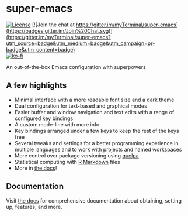 # super-emacs

[![License](https://img.shields.io/badge/LICENSE-GPL%20v3.0-blue.svg)](https://www.gnu.org/licenses/gpl.html)
[![Join the chat at https://gitter.im/myTerminal/super-emacs](https://badges.gitter.im/Join%20Chat.svg)](https://gitter.im/myTerminal/super-emacs?utm_source=badge&utm_medium=badge&utm_campaign=pr-badge&utm_content=badge)  
[![ko-fi](https://ko-fi.com/img/githubbutton_sm.svg)](https://ko-fi.com/Y8Y5E5GL7)

An out-of-the-box Emacs configuration with superpowers

## A few highlights

- Minimal interface with a more readable font size and a dark theme
- Dual configuration for text-based and graphical modes
- Easier buffer and window navigation and text edits with a range of configured key bindings
- A custom mode-line with more info
- Key bindings arranged under a few keys to keep the rest of the keys free
- Several tweaks and settings for a better programming experience in multiple languages and to work with projects and named workspaces
- More control over package versioning using [quelpa](https://github.com/quelpa/quelpa)
- Statistical computing with [R Markdown](https://rmarkdown.rstudio.com) files
- More in [the docs](docs)!

## Documentation

Visit [the docs](docs) for comprehensive documentation about obtaining, setting up, features, and more.
